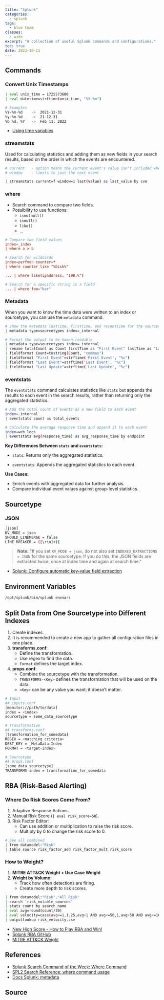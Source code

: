 ```yaml
---
title: "Splunk"
categories: 
  - splunk
tags:
  - blue team
classes: 
  - wide
excerpt: "A collection of useful Splunk commands and configurations."
toc: true
date: 2023-10-11
---
```


## Commands

### Convert Unix Timestamps

```bash
| eval unix_time = 1725573600
| eval datetime=strftime(unix_time, "%Y-%m")

# Examples
%Y-%m-%d    ->  2021-12-31
%y-%m-%d    ->  21-12-31
%b %d, %Y   ->  Feb 11, 2022 
```

* [Using time variables][def1]

### streamstats

Used for calculating statistics and adding them as new fields in your search results, based on the order in which the events are encountered.

```bash
# current   - option means the current event's value isn't included when calculating (f = false, t = true)
# window    - limits to just the next event

| streamstats current=f window=1 last(value) as last_value by cve
```

### where

* Search command to compare two fields.
* Possibility to use functions:
  * `isnotnull()`
  * `isnull()`
  * `like()`
  * ...

```conf
# Compare two field values
index=_index
| where a > b

# Search for wildcards
index=perfmon counter=* 
| where counter like "%Disk%"

... | where like(ipaddress, "198.%")

# Search for a specific string in a field
... | where foo="bar"
```

### Metadata

When you want to know the time data were written to an index or sourcetype, you can use the `metadata` command.

```bash
# Show the metadata lastTime, firstTime, and recentTime for the sourcetype
| metadata type=sourcetypes index=_internal 

# Format the output to be human-readable
| metadata type=sourcetypes index=_internal 
| rename totalCount as Count firstTime as "First Event" lastTime as "Last Event" recentTime as "Last Update" 
| fieldformat Count=tostring(Count, "commas") 
| fieldformat "First Event"=strftime('First Event', "%c") 
| fieldformat "Last Event"=strftime('Last Event', "%c") 
| fieldformat "Last Update"=strftime('Last Update', "%c")
```

### eventstats

The `eventstats` command calculates statistics like `stats` but appends the results to each event in the search results, rather than returning only the aggregated statistics.

```bash
# Add the total count of events as a new field to each event
index=_internal
| eventstats count as total_events

# Calculate the average response time and append it to each event
index=web_logs
| eventstats avg(response_time) as avg_response_time by endpoint
```

**Key Differences Between `stats` and `eventstats`:**

* `stats`: Returns only the aggregated statistics.
- `eventstats`: Appends the aggregated statistics to each event.

**Use Cases:**

- Enrich events with aggregated data for further analysis.
- Compare individual event values against group-level statistics.

## Sourcetype

### JSON

```bash
[json]
KV_MODE = json
SHOULD_LINEMERGE = false
LINE_BREAKER = ([\r\n]+){
```

> **Note:** "If you set `KV_MODE = json`, do not also set `INDEXED_EXTRACTIONS = JSON` for the same sourcetype. If you do this, the JSON fields are extracted twice, once at index time and again at search time."

* [Splunk: Configure automatic key-value field extraction][def]

## Environment Variables

```bash
/opt/splunk/bin/splunk envvars
```

## Split Data from One Sourcetype into Different Indexes

1. Create indexes.
2. It is recommended to create a new app to gather all configuration files in one place.
3. **transforms.conf**:
   * Define the transformation.
   * Use regex to find the data.
   * `Format` defines the target index.
4. **props.conf**:
   * Combine the sourcetype with the transformation.
   * `TRANSFORMS-<Key>` defines the transformation that will be used on the data.
   * `<Key>` can be any value you want; it doesn’t matter.

```bash
# Input
## inputs.conf
[monitor://path/to/data]
index = <index>
sourcetype = some_data_sourcetype

# Transformation
## transforms.conf
[transformation_for_somedata]
REGEX = <matching_criteria>
DEST_KEY = _MetaData:Index
FORMAT = <target-index>

# Sourcetype
## props.conf
[some_data_sourcetype]
TRANSFORMS-index = transformation_for_somedata
```

## RBA (Risk-Based Alerting)

### Where Do Risk Scores Come From?

1. Adaptive Response Actions.
2. Manual Risk Score (`| eval risk_score=50`).
3. Risk Factor Editor:
   * Can use addition or multiplication to raise the risk score.
   * Multiply by 0 to change the risk score to 0.

```bash
# See all combined
| from datamodel:"Risk"
| table source risk_factor_add risk_factor_mult risk_score
```

### How to Weight?

1. **MITRE ATT&CK Weight + Use Case Weight**
2. **Weight by Volume**:
   * Track how often detections are firing.
   * Create more depth to risk scores.

```bash
| from datamodel:"Risk"."All_Risk"
| search `risk_notable_sources`
| stats count by search_name
| eval avg=round(count/30)
| eval velocity=case(avg<=1,1.25,avg>1 AND avg<=50,1,avg>50 AND avg<=100,0.75,avg>100 AND avg<=500,0.5,avg>500,0.25)
| outputlookup risk_velocity.csv
```

* [New High Score - How to Play RBA and Win!][def2]  
* [Splunk RBA GitHub][def3]  
* [MITRE ATT&CK Weight][def4]

## References

* [Splunk Search Command of the Week: Where Command](https://kinneygroup.com/blog/splunk-where-command/)
* [SPL2 Search Reference: where command usage](https://docs.splunk.com/Documentation/SCS/current/SearchReference/WhereCommandUsage)
* [Docs Splunk: metadata](https://docs.splunk.com/Documentation/Splunk/latest/SearchReference/Metadata)

## Source

[def]: https://docs.splunk.com/Documentation/Splunk/latest/Knowledge/Automatickey-valuefieldextractionsatsearch-time  
[def1]: https://github.com/matt-snyder-stuff/.conf2024  
[def2]: https://conf.splunk.com/files/2024/slides/SEC1186C.pdf  
[def3]: https://github.com/splunk/rba/  
[def4]: https://github.com/matt-snyder-stuff/.conf2024/blob/main/mitre_att%26ck_weight.csv
